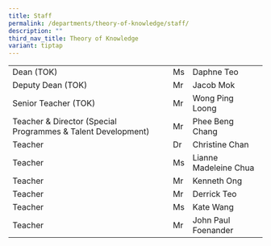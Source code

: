 ```yaml
---
title: Staff
permalink: /departments/theory-of-knowledge/staff/
description: ""
third_nav_title: Theory of Knowledge
variant: tiptap
---
```

|                                                              |    |                       |
|--------------------------------------------------------------|----|-----------------------|
| Dean (TOK)                                                   | Ms | Daphne Teo            |
| Deputy Dean (TOK)                                            | Mr | Jacob Mok             |
| Senior Teacher (TOK)                                         | Mr | Wong Ping Loong       |
| Teacher & Director (Special Programmes & Talent Development) | Mr | Phee Beng Chang       |
| Teacher                                                      | Dr | Christine Chan        |
| Teacher                                                      | Ms | Lianne Madeleine Chua |
| Teacher                                                      | Mr | Kenneth Ong           |
| Teacher                                                      | Mr | Derrick Teo           |
| Teacher                                                      | Ms | Kate Wang             |
| Teacher                                                      | Mr | John Paul Foenander           |